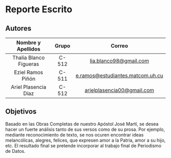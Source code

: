 # Reporte Escrito

## Autores

|   Nombre y Apellidos   | Grupo |              Correo              |
| :--------------------: | :---: | :------------------------------: |
| Thalia Blanco Figueras | C-512 |      lia.blanco98@gmail.com      |
|   Eziel Ramos Piñón    | C-511 | e.ramos@estudiantes.matcom.uh.cu |
|  Ariel Plasencia Díaz  | C-512 |    arielplasencia00@gmail.com    |

## Objetivos

Basado en las Obras Completas de nuestro Apóstol José Martí, se desea hacer un fuerte análisis tanto de sus versos como de su prosa. Por ejemplo, mediante reconocimiento de texto, se nos ocuren encontrar ideas melancólicas, alegres, felices, que expresen amor a la Patria, amor a su hijo, etc. El resultado final se pretende incorporar al trabajo final de Periodismo de Datos.